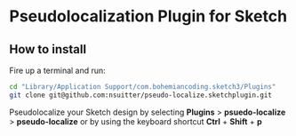 # Pseudolocalization Plugin for Sketch

## How to install
Fire up a terminal and run:
```bash
cd "Library/Application Support/com.bohemiancoding.sketch3/Plugins"
git clone git@github.com:nsuitter/pseudo-localize.sketchplugin.git
```
Pseudolocalize your Sketch design by selecting **Plugins** > **psuedo-localize** > **pseudo-localize** or by using the keyboard shortcut **Ctrl** + **Shift** + **p**
